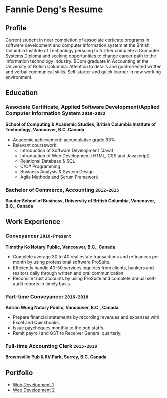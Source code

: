 # Fannie Deng's Resume

## Profile
Current student in near completion of associate certicate programs in software development and computer information system at the British Columbia Institute of Technology persuing to further complete a Computer Systems Diploma and seeking opportunities to change career path to the information technology industry. BCom graduate in Accounting at the University of British Columbia. Attention to details and goal-oriented written and verbal communical skills. Self-starter and quick learner in new working environment.

## Education
### Associate Certificate, Applied Software Development/Applied Computer Information System `2019-2022`
**School of Computing & Academic Studies, British Columbia Institute of Technology, Vancouver, B.C. Canada**
- Academic achievement: accumulative grade 93%
- Relevant coursework:
  - Introduction of Software Development (Java)
  - Introduction of Web Development (HTML, CSS and Javascript)
  - Relational Database & SQL
  - C/C# Programming
  - Business Analysis & System Design
  - Agile Methods and Scrum Framework
  
### Bachelor of Commerce, Accounting `2012-2015`
**Sauder School of Business, University of British Columbia, Vancouver, B.C., Canada**

## Work Experience
### Conveyancer `2018-Present`
**Timothy Ko Notary Public, Vancouver, B.C., Canada**
- Complete average 30 to 40 real estate transactions and refinances per month by using professional software ProSuite.
- Efficiently handle 40-50 services inquiries from clients, bankers and realtors daily through written and oral communication.
- Reconcile trust accounts by using ProSuite and complete annual self-audit reports in timely basis.

### Part-time Conveyancer `2016-2018`
**Adrian Wong Notary Public, Vancouver, B.C., Canada**
- Prepare financial statements by recording revenues and expenses with Excel and Quickbooks.
- Issue paycheques monthly to the pub staffs.
- Remit payroll and GST to Receiver General quarterly.

### Full-time Accounting Clerk `2015-2018`
**Brownsville Pub & RV Park, Surrey, B.C. Canada**
## Portfolio
- [Web Development 1](https://dumplingdang.github.io/cafegloucester/)
- [Web Development 2](https://dumplingdang.github.io/instahgram/)
